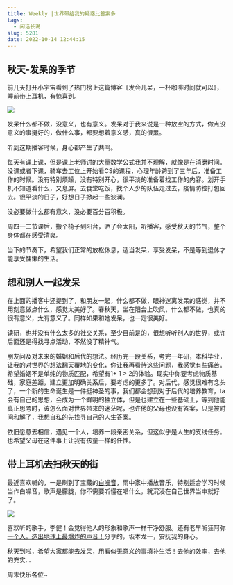 ```yaml
---
title: Weekly |世界带给我的疑惑比答案多
tags:
  - 闲话长说
slug: 5281
date: 2022-10-14 12:44:15
---
```


## 秋天-发呆的季节

前几天打开小宇宙看到了热门榜上这篇博客《发会儿呆，一杯咖啡时间就可以》，睡前带上耳机，有惊喜到。

![](https://bu.dusays.com/2022/12/24/63a6b5fc7c66e.png)

发呆什么都不做，没意义，也有意义。发呆对于我来说是一种放空的方式，做点没意义的事挺好的，做什么事，都要想着意义感，真的很累。

听到这期播客时候，身心都产生了共鸣。

每天有课上课，但是课上老师讲的大量数学公式我并不理解，就像是在消磨时间。没课或者下课，骑车去工位上开始看CS的课程，心理年龄跨到了三年后，准备工作的时候。没有特别烦躁，没有特别开心，很平淡的准备着找工作的内容。划开手机不知道看什么，又息屏。去食堂吃饭，找个人少的队伍走过去，疫情防控打包回去。很平淡的日子，好想日子掀起一些波澜。

没必要做什么都有意义，没必要百分百积极。

周四一二节课后，搬个椅子到阳台，晒了会太阳，听播客，感受秋天的节气，整个身体都在感受清爽。

当下的节奏下，希望我们正常的放松休息，适当发呆，享受发呆，不是等到退休才能享受慵懒的生活。

## 想和别人一起发呆

在上面的播客中还提到了，和朋友一起，什么都不做，眼神迷离发呆的感觉，并不用刻意做点什么，感觉太美好了。春秋天，坐在阳台上吹风，什么都不做，也真的很有意义，太有意义了。同样如果和她发呆，也一定很美好。

读研，也并没有什么太多的社交关系，至少目前是的，很想听听别人的世界，或许后面还是得找寻点活动，不然没了精神气。

朋友问及对未来的婚姻和后代的想法。经历完一段关系，考完一年研，本科毕业，让我的对世界的想法翻天覆地的变化，你让我再看待这些问题，我感觉有些痛苦。希望婚姻不是单纯的物质匹配，希望有1+ 1 > 2的体验。现实中你要考虑物质基础，家庭差距，建立更加明确关系后，要考虑的更多了。对后代，感觉很难有念头了，一个新的生命诞生是一件挺神圣的事，我们都会想到对于后代的培养教育，ta会有自己的思想，会成为一个鲜明的独立体，但是也建立在一些基础上，等到他能真正思考时，该怎么面对世界带来的迷茫呢，也许他的父母也没有答案，只是被时间和解了，我想自私的先找寻自己的人生答案。

依旧愿意去相信，遇见一个人，培养一段亲密关系，但这似乎是人生的支线任务。也希望父母在这件事上让我有孩童一样的任性。

## 带上耳机去扫秋天的街

最近喜欢听的，一是刷到了宝藏的[白噪音](https://www.bilibili.com/video/BV1QT411P754/?spm_id_from=..top_right_bar_window_view_later.content.click&vd_source=98edb319e59affabde4d9cb2731826cd)，雨中家中播放音乐，特别适合学习时候当作白噪音，歌声是朦胧，你不需要听懂在唱什么，就沉浸在自己世界当中就好了。

![](https://bu.dusays.com/2022/12/24/63a6b5ff60fdd.png)

喜欢听的歌手，李健！会觉得他人的形象和歌声一样干净舒服。还有老早听狂阿弥[一个人，造出地球上最爆炸的声音！](https://www.bilibili.com/video/BV1GE411P7Nm/?spm_id_from=..search-card.all.click&vd_source=98edb319e59affabde4d9cb2731826cd)分享的，坂本龙一，安抚我的身心。

秋天到啦，希望大家都能去发呆，用看似无意义的事填补生活！去他的效率，去他的充实... 

周末快乐各位~





